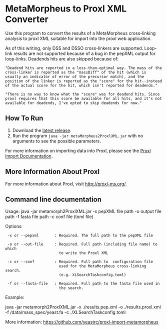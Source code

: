 MetaMorpheus to Proxl XML Converter
=============================

Use this program to convert the results of a MetaMorpheus cross-linking analysis to
proxl XML suitable for import into the proxl web application.

As of this writing, only DSS and DSSO cross-linkers are supported. Loop-link results
are not supported because of a bug in the pepXML output for loop-links. Deadends hits
are also skipped because of:

	"Deadend hits are reported in a less-than-optimal way. The mass of the cross-linker is reported as the "massDiff" of the hit (which is usually an indicator of error of the precursor match), and the position of the linker is reported as the "score" for the hit--instead of the actual score for the hit, which isn't reported for deadends."

	"There is no way to know what the "score" was for deadend hits. Since proxl requires that this score be available for all hits, and it's not available for deadends, I've opted to skip deadends for now."


How To Run
-------------
1. Download the [latest release](https://github.com/yeastrc/proxl-import-metamorpheus/releases).
2. Run the program ``java -jar metaMorpheus2ProxlXML.jar`` with no arguments to see the possible parameters.

For more information on importing data into Proxl, please see the [Proxl Import Documentation](http://proxl-web-app.readthedocs.io/en/latest/using/upload_data.html).

More Information About Proxl
-----------------------------
For more information about Proxl, visit http://proxl-ms.org/.


Command line documentation
---------------------------

Usage:
  java -jar metamorph2ProxlXML.jar -x pepXML file path -o output file path
                               -f fasta file path -c conf file (toml file)
  
 Options:
  
     -x or --pepxml       : Required. The full path to the pepXML file
     
     -o or --out-file     : Required. Full path (including file name) to which
                            to write the Proxl XML
  
     -c or --conf         : Required. Full path to  configuration file
                            used for the MetaMorpheus cross-linking search.
                            (e.g. XLSearchTaskconfig.toml)
                          
     -f or --fasta-file   : Required. Full path to the fasta file used in
                            the search.
                          
 
 Example:
 
  java -jar metamorph2ProxlXML.jar -x ./results.pep.xml -o ./results.proxl.xml\
  -f /data/mass_spec/yeast.fa -c ./XLSearchTaskconfig.toml

  More information: https://github.com/yeastrc/proxl-import-metamorpheus

  